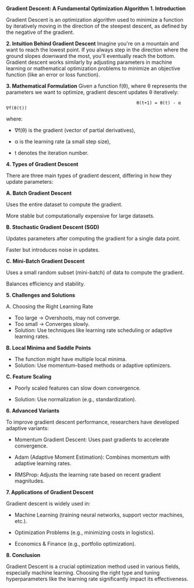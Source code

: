 **Gradient Descent: A Fundamental Optimization Algorithm**
**1. Introduction**

Gradient Descent is an optimization algorithm used to minimize a function by iteratively moving in the direction of the steepest descent, as defined by the negative of the gradient.

**2. Intuition Behind Gradient Descent**
Imagine you're on a mountain and want to reach the lowest point. If you always step in the direction where the ground slopes downward the most, you'll eventually reach the bottom. Gradient descent works similarly by adjusting parameters in machine learning or mathematical optimization problems to minimize an objective function (like an error or loss function).

**3. Mathematical Formulation**
Given a function f(θ), where θ represents the parameters we want to optimize, gradient descent updates θ iteratively:

                                                      θ(t+1) = θ(t) - α ∇f(θ(t))

where:

- ∇f(θ) is the gradient (vector of partial derivatives),

- α is the learning rate (a small step size),

- t denotes the iteration number.

**4. Types of Gradient Descent**

There are three main types of gradient descent, differing in how they update parameters:

**A. Batch Gradient Descent**

Uses the entire dataset to compute the gradient.

More stable but computationally expensive for large datasets.

**B. Stochastic Gradient Descent (SGD)**

Updates parameters after computing the gradient for a single data point.

Faster but introduces noise in updates.

**C. Mini-Batch Gradient Descent**

Uses a small random subset (mini-batch) of data to compute the gradient.

Balances efficiency and stability.

**5. Challenges and Solutions**

A. Choosing the Right Learning Rate
- Too large → Overshoots, may not converge.
- Too small → Converges slowly.
- Solution: Use techniques like learning rate scheduling or adaptive learning rates.

**B. Local Minima and Saddle Points**
- The function might have multiple local minima.
- Solution: Use momentum-based methods or adaptive optimizers.

**C. Feature Scaling**
- Poorly scaled features can slow down convergence.

- Solution: Use normalization (e.g., standardization).

**6. Advanced Variants**

To improve gradient descent performance, researchers have developed adaptive variants:

- Momentum Gradient Descent: Uses past gradients to accelerate convergence.

- Adam (Adaptive Moment Estimation): Combines momentum with adaptive learning rates.

- RMSProp: Adjusts the learning rate based on recent gradient magnitudes.

**7. Applications of Gradient Descent**

Gradient descent is widely used in:

- Machine Learning (training neural networks, support vector machines, etc.).

- Optimization Problems (e.g., minimizing costs in logistics).

- Economics & Finance (e.g., portfolio optimization).

**8. Conclusion**

Gradient Descent is a crucial optimization method used in various fields, especially machine learning. Choosing the right type and tuning hyperparameters like the learning rate significantly impact its effectiveness.
